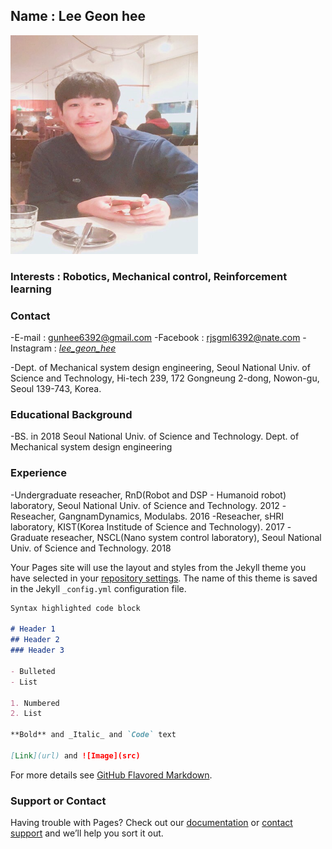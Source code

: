
## Name : Lee Geon hee

<img src="./images/profile2.png" width="300" height="350"  class="center">


### Interests : Robotics, Mechanical control, Reinforcement learning

### Contact

-E-mail : gunhee6392@gmail.com
-Facebook : rjsgml6392@nate.com
-Instagram : [_lee_geon_hee_](https://www.instagram.com/_lee_geon_hee_/)
 
-Dept. of Mechanical system design engineering, Seoul National Univ. of Science and Technology, Hi-tech 239, 172 Gongneung 2-dong, Nowon-gu, Seoul 139-743, Korea.

### Educational Background 

-BS. in 2018 Seoul National Univ. of Science and Technology.  Dept. of Mechanical system design engineering



### Experience
 
-Undergraduate reseacher, RnD(Robot and DSP - Humanoid robot) laboratory, Seoul National Univ. of Science and Technology. 2012
-Reseacher, GangnamDynamics, Modulabs. 2016
-Reseacher, sHRI laboratory, KIST(Korea Institude of Science and Technology). 2017
-Graduate reseacher, NSCL(Nano system control laboratory), Seoul National Univ. of Science and Technology. 2018


Your Pages site will use the layout and styles from the Jekyll theme you have selected in your [repository settings](https://github.com/Geonhee-LEE/geon.github.io/settings). The name of this theme is saved in the Jekyll `_config.yml` configuration file.


```markdown
Syntax highlighted code block

# Header 1
## Header 2
### Header 3

- Bulleted
- List

1. Numbered
2. List

**Bold** and _Italic_ and `Code` text

[Link](url) and ![Image](src)
```

For more details see [GitHub Flavored Markdown](https://guides.github.com/features/mastering-markdown/).


### Support or Contact

Having trouble with Pages? Check out our [documentation](https://help.github.com/categories/github-pages-basics/) or [contact support](https://github.com/contact) and we’ll help you sort it out.
